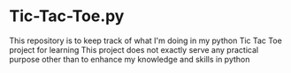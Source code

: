 # Tic-Tac-Toe.py
This repository is to keep track of what I'm doing in my python Tic Tac Toe project for learning
This project does not exactly serve any practical purpose other than to enhance my knowledge and skills in python
